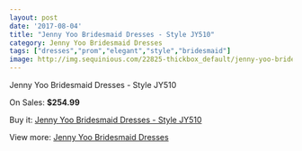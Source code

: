 ```yaml
---
layout: post
date: '2017-08-04'
title: "Jenny Yoo Bridesmaid Dresses - Style JY510"
category: Jenny Yoo Bridesmaid Dresses
tags: ["dresses","prom","elegant","style","bridesmaid"]
image: http://img.sequinious.com/22825-thickbox_default/jenny-yoo-bridesmaid-dresses-style-jy510.jpg
---
```

Jenny Yoo Bridesmaid Dresses - Style JY510

On Sales: **$254.99**
<a href="https://www.sequinious.com/jenny-yoo-bridesmaid-dresses/10038-jenny-yoo-bridesmaid-dresses-style-jy510.html"><amp-img layout="responsive" width="600" height="600" src="//img.sequinious.com/22825-thickbox_default/jenny-yoo-bridesmaid-dresses-style-jy510.jpg" alt="Jenny Yoo Bridesmaid Dresses - Style JY510 0" /></a>
<a href="https://www.sequinious.com/jenny-yoo-bridesmaid-dresses/10038-jenny-yoo-bridesmaid-dresses-style-jy510.html"><amp-img layout="responsive" width="600" height="600" src="//img.sequinious.com/22827-thickbox_default/jenny-yoo-bridesmaid-dresses-style-jy510.jpg" alt="Jenny Yoo Bridesmaid Dresses - Style JY510 1" /></a>
<a href="https://www.sequinious.com/jenny-yoo-bridesmaid-dresses/10038-jenny-yoo-bridesmaid-dresses-style-jy510.html"><amp-img layout="responsive" width="600" height="600" src="//img.sequinious.com/22826-thickbox_default/jenny-yoo-bridesmaid-dresses-style-jy510.jpg" alt="Jenny Yoo Bridesmaid Dresses - Style JY510 2" /></a>

Buy it: [Jenny Yoo Bridesmaid Dresses - Style JY510](https://www.sequinious.com/jenny-yoo-bridesmaid-dresses/10038-jenny-yoo-bridesmaid-dresses-style-jy510.html "Jenny Yoo Bridesmaid Dresses - Style JY510")

View more: [Jenny Yoo Bridesmaid Dresses](https://www.sequinious.com/79-Jenny-Yoo-Bridesmaid-Dresses "Jenny Yoo Bridesmaid Dresses")